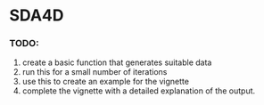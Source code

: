 # SDA4D

### TODO:

1. create a basic function that generates suitable data
2. run this for a small number of iterations
3. use this to create an example for the vignette
4. complete the vignette with a detailed explanation of the output.
